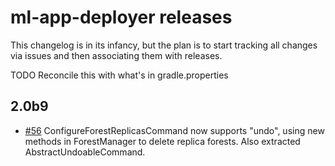 # ml-app-deployer releases
This changelog is in its infancy, but the plan is to start tracking all changes via issues and then associating them
with releases. 

TODO Reconcile this with what's in gradle.properties

## 2.0b9

* [#56](https://github.com/rjrudin/ml-app-deployer/issues/56) ConfigureForestReplicasCommand now supports "undo", using
new methods in ForestManager to delete replica forests. Also extracted AbstractUndoableCommand.
